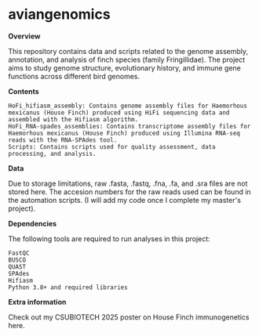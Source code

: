 # aviangenomics

**Overview**

This repository contains data and scripts related to the genome assembly, annotation, and analysis of finch species (family Fringillidae). The project aims to study genome structure, evolutionary history, and immune gene functions across different bird genomes.

**Contents**

    HoFi_hifiasm_assembly: Contains genome assembly files for Haemorhous mexicanus (House Finch) produced using HiFi sequencing data and assembled with the Hifiasm algorithm.
    HoFi_RNA-spades_assemblies: Contains transcriptome assembly files for Haemorhous mexicanus (House Finch) produced using Illumina RNA-seq reads with the RNA-SPAdes tool.
    Scripts: Contains scripts used for quality assessment, data processing, and analysis.


**Data**

Due to storage limitations, raw .fasta, .fastq, .fna, .fa, and .sra files are not stored here. The accesion numbers for the raw reads used can be found in the automation scripts. (I will add my code once I complete my master's project).

**Dependencies**

The following tools are required to run analyses in this project:

    FastQC
    BUSCO
    QUAST
    SPAdes
    Hifiasm
    Python 3.8+ and required libraries
    
**Extra information**

Check out my CSUBIOTECH 2025 poster on House Finch immunogenetics here.
